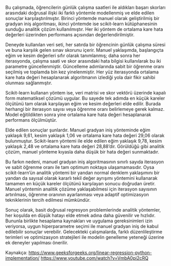 Bu çalışmada, öğrencilerin günlük çalışma saatleri ile aldıkları başarı skorları arasındaki doğrusal ilişki iki farklı yöntemle modellenmiş ve elde edilen sonuçlar karşılaştırılmıştır. Birinci yöntemde manuel olarak geliştirilmiş bir gradyan iniş algoritması, ikinci yöntemde ise scikit-learn kütüphanesinin sunduğu analitik çözüm kullanılmıştır. Her iki yöntem de ortalama kare hata değerleri üzerinden performans açısından değerlendirilmiştir.

Deneyde kullanılan veri seti, her satırda bir öğrencinin günlük çalışma süresi ve buna karşılık gelen sınav skorunu içerir. Manuel yaklaşımda, başlangıçta eğim ve kesim değerleri sıfır olarak tanımlanmış; daha sonra her iterasyonda, çalışma saati ve skor arasındaki hata bilgisi kullanılarak bu iki parametre güncellenmiştir. Güncelleme adımlarında sabit bir öğrenme oranı seçilmiş ve toplamda bin kez yinelenmiştir. Her yüz iterasyonda ortalama kare hata değeri hesaplanarak algoritmanın izlediği yola dair fikir sahibi olunması sağlanmıştır.

Scikit-learn kullanan yöntem ise, veri matrisi ve skor vektörü üzerinde kapalı form matematiksel çözümü uygular. Bu sayede tek adımda en küçük kareler ölçütünü tam olarak karşılayan eğim ve kesim değerleri elde edilir. Burada herhangi bir iterasyon sayısı veya öğrenme oranı belirlemeye gerek kalmaz. Model eğitildikten sonra yine ortalama kare hata değeri hesaplanarak performans ölçülmüştür.

Elde edilen sonuçlar şunlardır. Manuel gradyan iniş yönteminde eğim yaklaşık 9,61, kesim yaklaşık 1,06 ve ortalama kare hata değeri 29,06 olarak bulunmuştur. Scikit-learn yöntemi ile elde edilen eğim yaklaşık 9,78, kesim yaklaşık 2,48 ve ortalama kare hata değeri 28,88’dir. Görüldüğü gibi analitik çözüm, manuel yönteme kıyasla daha düşük bir hata değeri sunmaktadır.

Bu farkın nedeni, manuel gradyan iniş algoritmasının sınırlı sayıda iterasyon ve sabit öğrenme oranı ile tam optimum noktaya ulaşamamasıdır. Oysa scikit-learn’ün analitik yöntemi bir yandan normal denklem yaklaşımını bir yandan da sayısal olarak kararlı tekil değer ayrışımı yöntemini kullanarak tamamen en küçük kareler ölçütünü karşılayan sonucu doğrudan üretir. Manuel yöntemin analitik çözüme yaklaşabilmesi için iterasyon sayısının artırılması, öğrenme oranının ayarlanması veya adaptif optimizasyon tekniklerinin tercih edilmesi mümkündür.

Sonuç olarak, basit doğrusal regresyon problemlerinde analitik yöntemler, her koşulda en düşük hatayı elde etmek adına daha güvenilir ve hızlıdır. Bununla birlikte hesaplama kaynakları ve uygulama gereksinimleri izin veriyorsa, uygun hiperparametre seçimi ile manuel gradyan iniş de kabul edilebilir sonuçlar verebilir. Gelecekteki çalışmalarda, farklı düzenlileştirme terimleri ve optimizasyon stratejileri ile modelin genelleme yeteneği üzerine ek deneyler yapılması önerilir.

Kaynakça: https://www.geeksforgeeks.org/linear-regression-python-implementation/
https://www.youtube.com/watch?v=VmbA0pi2cRQ
